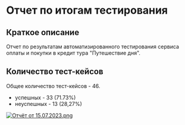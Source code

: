 # Отчет по итогам тестирования
## Краткое описание
Отчет по результатам автоматизированного тестирования сервиса оплаты и покупки в кредит тура "Путешествие дня".

## Количество тест-кейсов
Общее количество тест-кейсов - 46.

* успешных - 33 (71.73%)
* неуспешных - 13 (28,27%)

[![Отчёт от 15.07.2023.png](%CE%F2%F7%B8%F2%20%EE%F2%2015.07.2023.png)](https://github.com/PaulDehant/QaDiplom/blob/main/documents/%D0%9E%D1%82%D1%87%D1%91%D1%82%20%D0%BE%D1%82%2015.07.2023.png)

